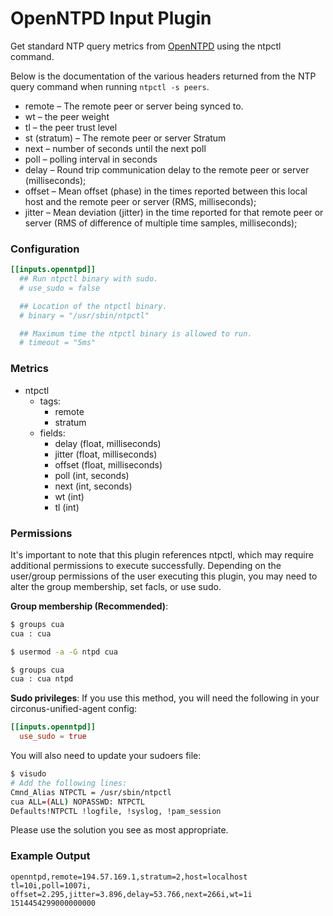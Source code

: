 # OpenNTPD Input Plugin

Get standard NTP query metrics from [OpenNTPD][] using the ntpctl command.

[OpenNTPD]: http://www.openntpd.org/

Below is the documentation of the various headers returned from the NTP query
command when running `ntpctl -s peers`.

- remote – The remote peer or server being synced to.
- wt – the peer weight
- tl – the peer trust level
- st (stratum) – The remote peer or server Stratum
- next – number of seconds until the next poll
- poll – polling interval in seconds
- delay – Round trip communication delay to the remote peer
or server (milliseconds);
- offset – Mean offset (phase) in the times reported between this local host and
the remote peer or server (RMS, milliseconds);
- jitter – Mean deviation (jitter) in the time reported for that remote peer or
server (RMS of difference of multiple time samples, milliseconds);

### Configuration

```toml
[[inputs.openntpd]]
  ## Run ntpctl binary with sudo.
  # use_sudo = false

  ## Location of the ntpctl binary.
  # binary = "/usr/sbin/ntpctl"

  ## Maximum time the ntpctl binary is allowed to run.
  # timeout = "5ms"
```

### Metrics

- ntpctl
  - tags:
    - remote
    - stratum
  - fields:
    - delay (float, milliseconds)
    - jitter (float, milliseconds)
    - offset (float, milliseconds)
    - poll (int, seconds)
    - next (int, seconds)
    - wt (int)
    - tl (int)

### Permissions

It's important to note that this plugin references ntpctl, which may require
additional permissions to execute successfully.
Depending on the user/group permissions of the user executing this
plugin, you may need to alter the group membership, set facls, or use sudo.

**Group membership (Recommended)**:
```bash
$ groups cua
cua : cua

$ usermod -a -G ntpd cua

$ groups cua
cua : cua ntpd
```

**Sudo privileges**:
If you use this method, you will need the following in your circonus-unified-agent config:
```toml
[[inputs.openntpd]]
  use_sudo = true
```

You will also need to update your sudoers file:
```bash
$ visudo
# Add the following lines:
Cmnd_Alias NTPCTL = /usr/sbin/ntpctl
cua ALL=(ALL) NOPASSWD: NTPCTL
Defaults!NTPCTL !logfile, !syslog, !pam_session
```

Please use the solution you see as most appropriate.

### Example Output

```
openntpd,remote=194.57.169.1,stratum=2,host=localhost tl=10i,poll=1007i,
offset=2.295,jitter=3.896,delay=53.766,next=266i,wt=1i 1514454299000000000
```
